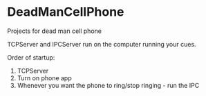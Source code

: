DeadManCellPhone
================

Projects for dead man cell phone

TCPServer and IPCServer run on the computer running your cues.

Order of startup:
  1. TCPServer
  2. Turn on phone app
  3. Whenever you want the phone to ring/stop ringing - run the IPC
